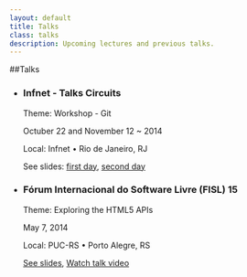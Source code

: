 ```yaml
---
layout: default
title: Talks
class: talks
description: Upcoming lectures and previous talks.
---
```


##Talks

<ul id="exp">
  <li>
     <h3>Infnet - Talks Circuits</h3>
     <p>Theme: Workshop - Git</p>
     <p>Octuber 22 and November 12 ~ 2014</p>
     <p>Local: Infnet • Rio de Janeiro, RJ</p>
     <p>
        See slides: <a href="https://speakerdeck.com/raphamorim/git-workshop-parte-1">first day</a>, 
        <a href="https://speakerdeck.com/raphamorim/git-workshop-parte-2">second day</a>
    </p>
  <li>
     <h3>Fórum Internacional do Software Livre (FISL) 15</h3>
     <p>Theme: Exploring the HTML5 APIs</p>
     <p>May 7, 2014</p>
     <p>Local: PUC-RS • Porto Alegre, RS</p>
     <p><a href="https://speakerdeck.com/raphamorim/explorando-as-apis-do-html5">See slides</a>, 
        <a href="http://youtu.be/bSQoMs8AE5w">Watch talk video</a></p>
  </li>
</ul>

<br><br><br>
